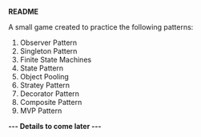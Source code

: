 **README**

A small game created to practice the following patterns:

1. Observer Pattern
2. Singleton Pattern
3. Finite State Machines
4. State Pattern
5. Object Pooling
6. Stratey Pattern
7. Decorator Pattern
8. Composite Pattern
9. MVP Pattern

**--- Details to come later ---**